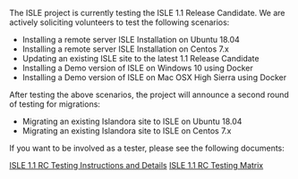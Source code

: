 <!--- PAGE_TITLE --->

The ISLE project is currently testing the ISLE 1.1 Release Candidate.  We are actively soliciting volunteers to test the following scenarios:

* Installing a remote server ISLE Installation on Ubuntu 18.04
* Installing a remote server ISLE Installation on Centos 7.x
* Updating an existing ISLE site to the latest 1.1 Release Candidate
* Installing a Demo version of ISLE on Windows 10 using Docker
* Installing a Demo version of ISLE on Mac OSX High Sierra using Docker

After testing the above scenarios, the project will announce a second round of testing for migrations:

* Migrating an existing Islandora site to ISLE on Ubuntu 18.04
* Migrating an existing Islandora site to ISLE on Centos 7.x

If you want to be involved as a tester, please see the following documents:

[ISLE 1.1 RC Testing Instructions and Details](https://docs.google.com/document/d/1DBmpbWbtWJq_N5YXRkT50ETehnLCcsN4JUQRMsECKXE/)
[ISLE 1.1 RC Testing Matrix](https://docs.google.com/spreadsheets/d/1L-wrivXq2pUz7vcGsMCx3X7yKf27uokoaR8SovU_BsU/)
